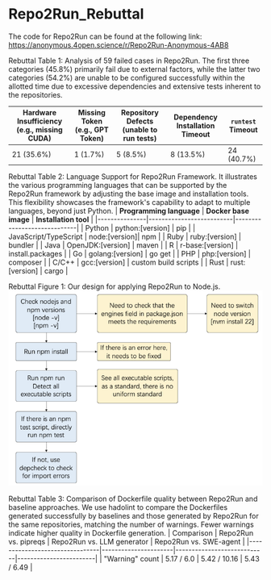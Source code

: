 # Repo2Run_Rebuttal
The code for Repo2Run can be found at the following link: https://anonymous.4open.science/r/Repo2Run-Anonymous-4AB8

Rebuttal Table 1: Analysis of 59 failed cases in Repo2Run. The first three categories (45.8%) primarily fail due to external factors, while the latter two categories (54.2%) are unable to be configured successfully within the allotted time due to excessive dependencies and extensive tests inherent to the repositories.

| Hardware Insufficiency (e.g., missing CUDA) | Missing Token (e.g., GPT Token) | Repository Defects (unable to run tests) | Dependency Installation Timeout | `runtest` Timeout |
|---------------------------------------------|---------------------------------|------------------------|---------------------------------|--------------------|
| 21 (35.6%)                                  | 1 (1.7%)                        | 5 (8.5%)               | 8 (13.5%)                       | 24 (40.7%)         |

Rebuttal Table 2: Language Support for Repo2Run Framework. It illustrates the various programming languages that can be supported by the Repo2Run framework by adjusting the base image and installation tools. This flexibility showcases the framework's capability to adapt to multiple languages, beyond just Python.
| **Programming language**      | **Docker base image**                 | **Installation tool**                    |
|---------------|--------------------------|-----------------------------|
| Python        | python:[version]         | pip                         |
| JavaScript/TypeScript    | node:[version]| npm                         |
| Ruby          | ruby:[version]           | bundler                     |
| Java          | OpenJDK:[version]        | maven                       |
| R             | r-base:[version]         | install.packages            |
| Go            | golang:[version]         | go get                      |
| PHP           | php:[version]            | composer                    |
| C/C++         | gcc:[version]            | custom build scripts        |
| Rust          | rust:[version]           | cargo                       |

Rebuttal Figure 1: Our design for applying Repo2Run to Node.js.
![nodejs_design](nodejs_design.png)

Rebuttal Table 3: Comparison of Dockerfile quality between Repo2Run and baseline approaches. We use hadolint to compare the Dockerfiles generated successfully by baselines and those generated by Repo2Run for the same repositories, matching the number of warnings. Fewer warnings indicate higher quality in Dockerfile generation.
| Comparison                     | Repo2Run vs. pipreqs | Repo2Run vs. LLM generator | Repo2Run vs. SWE-agent |
|--------------------------------|----------------------|----------------------------|------------------------|
| "Warning" count                | 5.17 / 6.0           | 5.42 / 10.16               | 5.43 / 6.49            |
